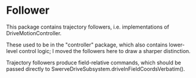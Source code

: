 # Follower

This package contains trajectory followers, i.e. implementations of DriveMotionController.

These used to be in the "controller" package, which also contains lower-level control logic;
I moved the followers here to draw a sharper distinction.

Trajectory followers produce field-relative commands, which should be passed directly
to SwerveDriveSubsystem.driveInFieldCoordsVerbatim().